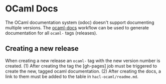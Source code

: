# OCaml Docs

The OCaml documentation system (odoc) doesn't support documenting multiple versions.
The [ocaml-docs] workflow can be used to generate documentation for all `ocaml-` tags (releases).

## Creating a new release

When creating a new release an `ocaml-` tag with the new version number is created.
(1) After creating the tag the [gh-pages] job must be triggered to create the new, tagged ocaml documentation.
(2) After creating the docs, a link to them must be added to the table in `hacl-ocaml/readme.md`.

[ocaml-docs]: https://github.com/cryspen/hacl-packages/actions/workflows/gh-pages.yml
